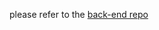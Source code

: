 please refer to the [back-end repo](https://github.com/xqyet/Infinite-Seed-Phrase-Randomizer_BACKEND)
